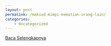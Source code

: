 ```yaml
---
layout: post
permalink: /maksud-mimpi-kematian-orang-lain/
categories:
    - Uncategorized
---
```


[Baca Selengkapnya](/07)